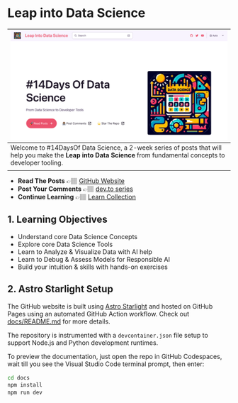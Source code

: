 # Leap into Data Science



| ![Landing Page](./docs/src/assets/landing-page.png)|
|:---|
|Welcome to #14DaysOf Data Science, a 2-week series of posts that will help you make the **Leap into Data Science** from fundamental concepts to developer tooling.  |
||


 - **Read The Posts** 👉🏽 [GitHub Website](https://aka.ms/2024/data-science-recipes)
 - **Post Your Comments** 👉🏽 [dev.to series](https://dev.to/reneenoble/series/26710)
 - **Continue Learning** 👉🏽 [Learn Collection](https://bit.ly/2024-datasci-collection)


## 1. Learning Objectives

- Understand core Data Science Concepts
- Explore core Data Science Tools
- Learn to Analyze & Visualize Data with AI help
- Learn to Debug & Assess Models for Responsible AI
- Build your intuition & skills with hands-on exercises

## 2. Astro Starlight Setup

The GitHub website is built using [Astro Starlight](https://starlight.astro.build/getting-started/) and hosted on GitHub Pages using an automated GitHub Action workflow.  Check out [docs/README.md](./docs/README.md) for more details.

The repository is instrumented with a `devcontainer.json` file setup to support Node.js and Python development runtimes. 

To preview the documentation, just open the repo in GitHub Codespaces, wait till you see the Visual Studio Code terminal prompt, then enter:

```bash
cd docs
npm install
npm run dev
```